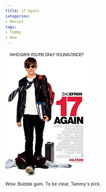 ```yaml
---
title: 17 Again
categories:
- Movies
tags:
- Tammy
- Wow
---
```


![](/assets/posts/2009/17-again-poster.jpg)
  



Wow. Bubble gum. To be clear, Tammy's pick.
